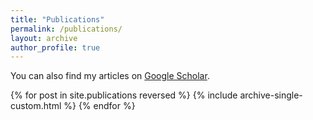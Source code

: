 ```yaml
---
title: "Publications"
permalink: /publications/
layout: archive
author_profile: true
---
```


You can also find my articles on [Google Scholar](https://scholar.google.com/citations?user=hZOzlzwAAAAJ&hl=en).

{% for post in site.publications reversed %} {% include archive-single-custom.html %} {% endfor %}<br>